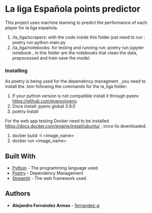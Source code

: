 # La liga Española points predictor

This project uses machine learning to predict the performance of each player for la liga española.

1. /la_liga/scrapers: with the code inside this folder just need to run : poetry run python main.py
2. /la_liga/notebooks: for testing and running run: poetry run jupyter notebook , in this folder are the notebooks that clean the data, prepocessed and train save the model.

### Installing

As poetry is being used for the dependency managment , you need to install the .tom following the commands for the la_liga folder:
1. If your python version is not compatible install it through pyenv https://github.com/pyenv/pyenv.
2. Once install: pyenv global 3.9.0
3. poetry install

For the web app testing Docker need to be installed https://docs.docker.com/engine/install/ubuntu/ , once its downloaded.

1. docker build -t <image_name>
2. docker run <image_name>
## Built With

* [Python](https://www.python.org/) - The programming language used.
* [Poetry](https://python-poetry.org/) - Dependency Management
* [Streamlit](https://streamlit.io/) - The web framework used.

## Authors

* **Alejandro Fernández Armas** - [fernandez-a](https://github.com/fernandez-a)
